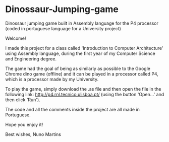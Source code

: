 # Dinossaur-Jumping-game
Dinossaur jumping game built in Assembly language for the P4 processor (coded in portuguese language for a University project)

Welcome!

I made this project for a class called 'Introduction to Computer Architecture' using Assembly language, during the first year of my Computer Science and Engineering degree.

The game had the goal of being as similarly as possible to the Google Chrome dino game (offline) and it can be played in a processor called P4, which is a processor made by my University.

To play the game, simply download the .as file and then open the file in the following link: http://p4.rnl.tecnico.ulisboa.pt/ (using the button 'Open...' and then click 'Run').

The code and all the comments inside the project are all made in Portuguese.

Hope you enjoy it!

Best wishes, Nuno Martins
